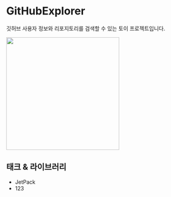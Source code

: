 # GitHubExplorer
깃허브 사용자 정보와 리포지토리를 검색할 수 있는 토이 프로젝트입니다. 

<img src = "https://user-images.githubusercontent.com/8165219/88750312-2b4a3200-d190-11ea-92a7-0fb2bc3995e4.gif" width="300px">

## 태크 & 라이브러리
- JetPack
 - 123
